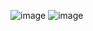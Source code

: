 ![image](https://github.com/nguyentramy1/-Stack-Navigation--React-Native/assets/168984915/3c057f03-b98e-494e-adfc-41a79ff2ad4b)
![image](https://github.com/nguyentramy1/-Stack-Navigation--React-Native/assets/168984915/00ee87cc-ff54-4b27-9caa-ed1618ac0398)
